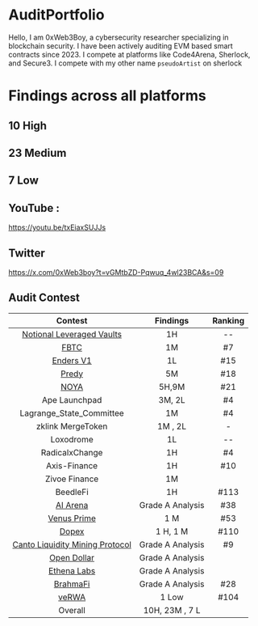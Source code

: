 # AuditPortfolio

Hello, I am 0xWeb3Boy, a cybersecurity researcher specializing in blockchain security. I have been actively auditing EVM based smart contracts since 2023. I compete at platforms like Code4Arena, Sherlock, and Secure3. I compete with my other name `pseudoArtist` on sherlock

# Findings across all platforms

## 10 High 
## 23 Medium 
## 7 Low 



## YouTube :
https://youtu.be/txEiaxSUJJs

## Twitter
https://x.com/0xWeb3boy?t=vGMtbZD-Pqwuq_4wl23BCA&s=09





## Audit Contest

| Contest | Findings | Ranking | 
|:--:|:--:|:--:|
| [Notional Leveraged Vaults](https://github.com/sherlock-audit/2024-06-leveraged-vaults-judging/issues/28) | 1H | -- |  
| [FBTC](https://app.secure3.io/614576bf93?tab=winners) | 1M | #7 |  
| [Enders V1](https://app.secure3.io/16a8f0eebf?tab=winners) | 1L | #15 |  
| [Predy](https://code4rena.com/audits/2024-05-predy#top) | 5M | #18  |  
| [NOYA](https://code4rena.com/audits/2024-04-noya#top) | 5H,9M | #21 | 
| Ape Launchpad | 3M, 2L | #4  |
| Lagrange_State_Committee| 1M | #4  | 
| zklink MergeToken| 1M , 2L | - |
| Loxodrome| 1L | --  | 
| RadicalxChange | 1H | #4  | 
| Axis-Finance | 1H | #10  | 
| Zivoe Finance | 1M |  |  
| BeedleFi | 1H | #113 |  
| [AI Arena](https://code4rena.com/audits/2024-02-ai-arena#top) | Grade A Analysis | #38  | 
| [Venus Prime](https://code4rena.com/audits/2023-09-venus-prime) | 1 M | #53  |  
| [Dopex](https://code4rena.com/audits/2023-08-dopex) | 1 H, 1 M | #110  |
| [Canto Liquidity Mining Protocol](https://code4rena.com/audits/2023-10-canto-liquidity-mining-protocol) | Grade A Analysis | #9 |
| [Open Dollar](https://code4rena.com/audits/2023-10-open-dollar) | Grade A Analysis | 
| [Ethena Labs](https://code4rena.com/audits/2023-10-ethena-labs) | Grade A Analysis  |  
| [BrahmaFi](https://code4rena.com/reports/2023-10-brahma) | Grade A Analysis | #28 | 
| [veRWA](https://code4rena.com/reports/2023-08-verwa) | 1 Low | #104 | 
| Overall | 10H, 23M , 7 L |   |








